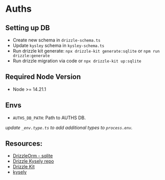 # Auths

## Setting up DB

- Create new schema in `drizzle-schema.ts`
- Update `kysley` schema in `kysley-schema.ts`
- Run drizzle kit generate: `npx drizzle-kit generate:sqlite` or `npm run drizzle:generate`
- Run drizzle migration via code or `npx drizzle-kit up:sqlite`

## Required Node Version

- Node >= 14.21.1

## Envs

- `AUTHS_DB_PATH`: Path to AUTHS DB.

_update `_env.type.ts` to add additional types to `process.env`._

## Resources:

- [DrizzleOrm - sqlite](https://orm.drizzle.team/docs/column-types/sqlite)
- [Drizzle Kysely repo](https://github.com/drizzle-team/drizzle-kysely)
- [Drizzle Kit](https://orm.drizzle.team/kit-docs/overview)
- [kysely](https://kysely.dev/docs/getting-started?dialect=sqlite)
